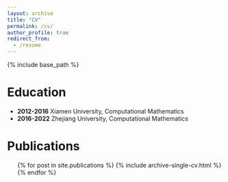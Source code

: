 ```yaml
---
layout: archive
title: "CV"
permalink: /cv/
author_profile: true
redirect_from:
  - /resume
---
```


{% include base_path %}

Education
======
- **2012-2016** Xiamen University, Computational Mathematics
- **2016-2022** Zhejiang University, Computational Mathematics
  
Publications
======
  <ul>{% for post in site.publications %}
    {% include archive-single-cv.html %}
  {% endfor %}</ul>
